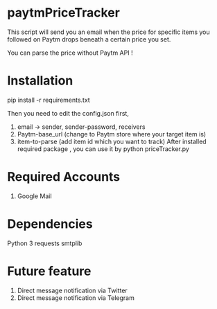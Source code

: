 # paytmPriceTracker
This script will send you an email when the price for specific items you followed on Paytm drops beneath a certain price you set.

You can parse the price without Paytm API !

# Installation
pip install -r requirements.txt

Then you need to edit the config.json first,

1. email → sender, sender-password, receivers
2. Paytm-base_url (change to Paytm store where your target item is)
3. item-to-parse (add item id which you want to track)
After installed required package , you can use it by python priceTracker.py

# Required Accounts
1. Google Mail

# Dependencies
Python 3
requests
smtplib
# Future feature
1. Direct message notification via Twitter
2. Direct message notification via Telegram
